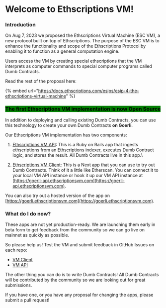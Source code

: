 # Welcome to Ethscriptions VM!

### Introduction

On Aug 7, 2023 we proposed the Ethscriptions Virtual Machine (ESC VM), a new protocol built on top of Ethscriptions. The purpose of the ESC VM is to enhance the functionality and scope of the Ethscriptions Protocol by enabling it to function as a general computation engine.

Users access the VM by creating special ethscriptions that the VM interprets as computer commands to special computer programs called Dumb Contracts.

Read the rest of the proposal here:

{% embed url="https://docs.ethscriptions.com/esips/esip-4-the-ethscriptions-virtual-machine" %}

### <mark style="background-color:green;">The first Ethscriptions VM implementation is now Open Source</mark>

In addition to deploying and calling existing Dumb Contracts, you can use this technology to create your own Dumb Contracts **on Goerli**.

Our Ethscriptions VM implementation has two components:

1. [Ethscriptions VM API](https://github.com/ethscriptions-protocol/ethscriptions-vm-api): This is a Ruby on Rails app that ingests ethscriptions from an Ethscriptions indexer, executes Dumb Contract logic, and stores the result. All Dumb Contracts live in this app.\

2. [Ethscriptions VM Client](https://github.com/ethscriptions-protocol/ethscriptions-vm-client): This is a Next app that you can use to try out Dumb Contracts. Think of it a little like Etherscan. You can connect it to your local VM API instance or hook it up our VM API instance at [https://goerli-api.ethscriptionsvm.com](https://goerli-api.ethscriptionsvm.com).

You can also try out a hosted version of the app on [https://goerli.ethscriptionsvm.com](https://goerli.ethscriptionsvm.com).

### What do I do now?

These apps are not yet production-ready. We are launching them early in beta form to get feedback from the community so we can go live on mainnet as quickly as possible.

So please help us! Test the VM and submit feedback in GitHub Issues on each repo:

* [VM Client](https://github.com/ethscriptions-protocol/ethscriptions-vm-client/issues)
* [VM API](https://github.com/ethscriptions-protocol/ethscriptions-vm-api/issues)

The other thing you can do is to write Dumb Contracts! All Dumb Contracts will be contributed by the community so we are looking out for great submissions.

If you have one, or you have any proposal for changing the apps, please submit a pull request!
